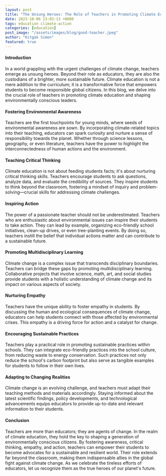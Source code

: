 ```yaml
---
layout: post
title: "The Unsung Heroes: The Role of Teachers in Promoting Climate Education"
date: 2023-10-06 13:03:13 +0600
tags: education climate-action
categories: [education]
post_image: "/assets/images/blog/good-teacher.jpeg"
author: "Kitgak Simon"
featured: true
---
```


#### Introduction

In a world grappling with the urgent challenges of climate change, teachers emerge as unsung heroes. Beyond their role as educators, they are also the custodians of a brighter, more sustainable future. Climate education is not a mere addition to the curriculum; it is a transformative force that empowers students to become responsible global citizens. In this blog, we delve into the crucial role of teachers in promoting climate education and shaping environmentally conscious leaders.

#### Fostering Environmental Awareness

Teachers are the first touchpoints for young minds, where seeds of environmental awareness are sown. By incorporating climate-related topics into their teaching, educators can spark curiosity and nurture a sense of responsibility towards the planet. Whether through science lessons, geography, or even literature, teachers have the power to highlight the interconnectedness of human actions and the environment.

#### Teaching Critical Thinking

Climate education is not about feeding students facts; it's about nurturing critical thinking skills. Teachers encourage students to ask questions, analyze data, and evaluate the credibility of sources. They inspire students to think beyond the classroom, fostering a mindset of inquiry and problem-solving—crucial skills for addressing climate challenges.

#### Inspiring Action

The power of a passionate teacher should not be underestimated. Teachers who are enthusiastic about environmental issues can inspire their students to take action. They can lead by example, organizing eco-friendly school initiatives, clean-up drives, or even tree-planting events. By doing so, teachers instill the belief that individual actions matter and can contribute to a sustainable future.

#### Promoting Multidisciplinary Learning

Climate change is a complex issue that transcends disciplinary boundaries. Teachers can bridge these gaps by promoting multidisciplinary learning. Collaborative projects that involve science, math, art, and social studies provide students with a holistic understanding of climate change and its impact on various aspects of society.

#### Nurturing Empathy

Teachers have the unique ability to foster empathy in students. By discussing the human and ecological consequences of climate change, educators can help students connect with those affected by environmental crises. This empathy is a driving force for action and a catalyst for change.

#### Encouraging Sustainable Practices

Teachers play a practical role in promoting sustainable practices within schools. They can integrate eco-friendly practices into the school culture, from reducing waste to energy conservation. Such practices not only reduce the school's carbon footprint but also serve as tangible examples for students to follow in their own lives.

#### Adapting to Changing Realities

Climate change is an evolving challenge, and teachers must adapt their teaching methods and materials accordingly. Staying informed about the latest scientific findings, policy developments, and technological advancements equips educators to provide up-to-date and relevant information to their students.

#### Conclusion

Teachers are more than educators; they are agents of change. In the realm of climate education, they hold the key to shaping a generation of environmentally conscious citizens. By fostering awareness, critical thinking, empathy, and action, teachers can empower their students to become advocates for a sustainable and resilient world. Their role extends far beyond the classroom, making them indispensable allies in the global fight against climate change. As we celebrate the tireless efforts of educators, let us recognize them as the true heroes of our planet's future.
